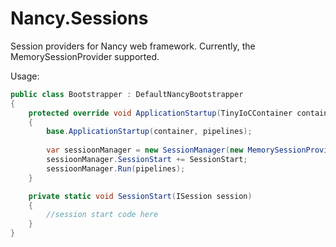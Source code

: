 ﻿Nancy.Sessions
==============

Session providers for Nancy web framework.
Currently, the MemorySessionProvider supported.

Usage:

```csharp
public class Bootstrapper : DefaultNancyBootstrapper
{
	protected override void ApplicationStartup(TinyIoCContainer container, IPipelines pipelines)
	{
		base.ApplicationStartup(container, pipelines);
		
		var sessioonManager = new SessionManager(new MemorySessionProvider());
		sessioonManager.SessionStart += SessionStart;
		sessioonManager.Run(pipelines);
	}

	private static void SessionStart(ISession session)
	{
		//session start code here
	}
}
```
